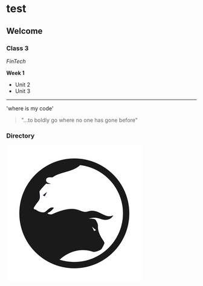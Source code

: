 # test

## Welcome

### Class 3
*FinTech*

**Week 1**

* Unit 2
* Unit 3
---
'where is my code' 
>"...to boldly go where no one has gone before"
### Directory

![Cat](360_F_245053393_ibbqYuEg7UziO3d2lrY3kSJ917JERmW0.jpg)